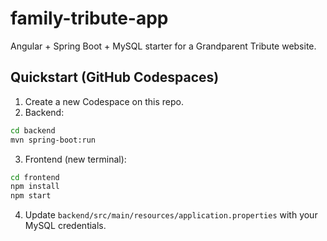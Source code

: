 # family-tribute-app

Angular + Spring Boot + MySQL starter for a Grandparent Tribute website.

## Quickstart (GitHub Codespaces)
1) Create a new Codespace on this repo.
2) Backend:
```bash
cd backend
mvn spring-boot:run
```
3) Frontend (new terminal):
```bash
cd frontend
npm install
npm start
```
4) Update `backend/src/main/resources/application.properties` with your MySQL credentials.